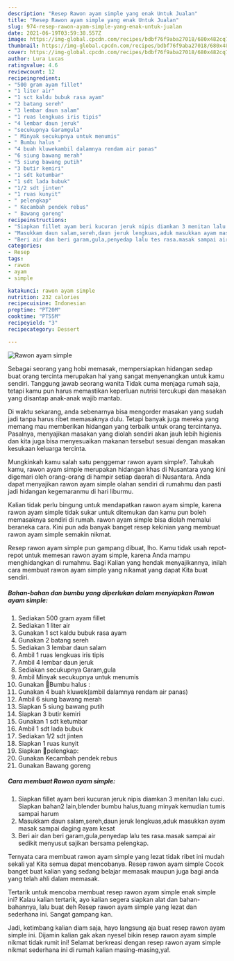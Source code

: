```yaml
---
description: "Resep Rawon ayam simple yang enak Untuk Jualan"
title: "Resep Rawon ayam simple yang enak Untuk Jualan"
slug: 974-resep-rawon-ayam-simple-yang-enak-untuk-jualan
date: 2021-06-19T03:59:38.557Z
image: https://img-global.cpcdn.com/recipes/bdbf76f9aba27018/680x482cq70/rawon-ayam-simple-foto-resep-utama.jpg
thumbnail: https://img-global.cpcdn.com/recipes/bdbf76f9aba27018/680x482cq70/rawon-ayam-simple-foto-resep-utama.jpg
cover: https://img-global.cpcdn.com/recipes/bdbf76f9aba27018/680x482cq70/rawon-ayam-simple-foto-resep-utama.jpg
author: Lura Lucas
ratingvalue: 4.6
reviewcount: 12
recipeingredient:
- "500 gram ayam fillet"
- "1 liter air"
- "1 sct kaldu bubuk rasa ayam"
- "2 batang sereh"
- "3 lembar daun salam"
- "1 ruas lengkuas iris tipis"
- "4 lembar daun jeruk"
- "secukupnya Garamgula"
- " Minyak secukupnya untuk menumis"
- " Bumbu halus "
- "4 buah kluwekambil dalamnya rendam air panas"
- "6 siung bawang merah"
- "5 siung bawang putih"
- "3 butir kemiri"
- "1 sdt ketumbar"
- "1 sdt lada bubuk"
- "1/2 sdt jinten"
- "1 ruas kunyit"
- " pelengkap"
- " Kecambah pendek rebus"
- " Bawang goreng"
recipeinstructions:
- "Siapkan fillet ayam beri kucuran jeruk nipis diamkan 3 menitan lalu cuci. Siapkan bahan2 lain,blender bumbu halus,tuang minyak kemudian tumis sampai harum"
- "Masukkam daun salam,sereh,daun jeruk lengkuas,aduk masukkan ayam masak sampai daging ayam kesat"
- "Beri air dan beri garam,gula,penyedap lalu tes rasa.masak sampai air sedikit menyusut sajikan bersama pelengkap."
categories:
- Resep
tags:
- rawon
- ayam
- simple

katakunci: rawon ayam simple 
nutrition: 232 calories
recipecuisine: Indonesian
preptime: "PT20M"
cooktime: "PT55M"
recipeyield: "3"
recipecategory: Dessert

---
```



![Rawon ayam simple](https://img-global.cpcdn.com/recipes/bdbf76f9aba27018/680x482cq70/rawon-ayam-simple-foto-resep-utama.jpg)

Sebagai seorang yang hobi memasak, mempersiapkan hidangan sedap buat orang tercinta merupakan hal yang sangat menyenangkan untuk kamu sendiri. Tanggung jawab seorang  wanita Tidak cuma menjaga rumah saja, tetapi kamu pun harus memastikan keperluan nutrisi tercukupi dan masakan yang disantap anak-anak wajib mantab.

Di waktu  sekarang, anda sebenarnya bisa mengorder masakan yang sudah jadi tanpa harus ribet memasaknya dulu. Tetapi banyak juga mereka yang memang mau memberikan hidangan yang terbaik untuk orang tercintanya. Pasalnya, menyajikan masakan yang diolah sendiri akan jauh lebih higienis dan kita juga bisa menyesuaikan makanan tersebut sesuai dengan masakan kesukaan keluarga tercinta. 



Mungkinkah kamu salah satu penggemar rawon ayam simple?. Tahukah kamu, rawon ayam simple merupakan hidangan khas di Nusantara yang kini digemari oleh orang-orang di hampir setiap daerah di Nusantara. Anda dapat menyajikan rawon ayam simple olahan sendiri di rumahmu dan pasti jadi hidangan kegemaranmu di hari liburmu.

Kalian tidak perlu bingung untuk mendapatkan rawon ayam simple, karena rawon ayam simple tidak sukar untuk ditemukan dan kamu pun boleh memasaknya sendiri di rumah. rawon ayam simple bisa diolah memalui beraneka cara. Kini pun ada banyak banget resep kekinian yang membuat rawon ayam simple semakin nikmat.

Resep rawon ayam simple pun gampang dibuat, lho. Kamu tidak usah repot-repot untuk memesan rawon ayam simple, karena Anda mampu menghidangkan di rumahmu. Bagi Kalian yang hendak menyajikannya, inilah cara membuat rawon ayam simple yang nikamat yang dapat Kita buat sendiri.

<!--inarticleads1-->

##### Bahan-bahan dan bumbu yang diperlukan dalam menyiapkan Rawon ayam simple:

1. Sediakan 500 gram ayam fillet
1. Sediakan 1 liter air
1. Gunakan 1 sct kaldu bubuk rasa ayam
1. Gunakan 2 batang sereh
1. Sediakan 3 lembar daun salam
1. Ambil 1 ruas lengkuas iris tipis
1. Ambil 4 lembar daun jeruk
1. Sediakan secukupnya Garam,gula
1. Ambil  Minyak secukupnya untuk menumis
1. Gunakan  💜Bumbu halus :
1. Gunakan 4 buah kluwek(ambil dalamnya rendam air panas)
1. Ambil 6 siung bawang merah
1. Siapkan 5 siung bawang putih
1. Siapkan 3 butir kemiri
1. Gunakan 1 sdt ketumbar
1. Ambil 1 sdt lada bubuk
1. Sediakan 1/2 sdt jinten
1. Siapkan 1 ruas kunyit
1. Siapkan  💜pelengkap:
1. Gunakan  Kecambah pendek rebus
1. Gunakan  Bawang goreng




<!--inarticleads2-->

##### Cara membuat Rawon ayam simple:

1. Siapkan fillet ayam beri kucuran jeruk nipis diamkan 3 menitan lalu cuci. Siapkan bahan2 lain,blender bumbu halus,tuang minyak kemudian tumis sampai harum
1. Masukkam daun salam,sereh,daun jeruk lengkuas,aduk masukkan ayam masak sampai daging ayam kesat
1. Beri air dan beri garam,gula,penyedap lalu tes rasa.masak sampai air sedikit menyusut sajikan bersama pelengkap.




Ternyata cara membuat rawon ayam simple yang lezat tidak ribet ini mudah sekali ya! Kita semua dapat mencobanya. Resep rawon ayam simple Cocok banget buat kalian yang sedang belajar memasak maupun juga bagi anda yang telah ahli dalam memasak.

Tertarik untuk mencoba membuat resep rawon ayam simple enak simple ini? Kalau kalian tertarik, ayo kalian segera siapkan alat dan bahan-bahannya, lalu buat deh Resep rawon ayam simple yang lezat dan sederhana ini. Sangat gampang kan. 

Jadi, ketimbang kalian diam saja, hayo langsung aja buat resep rawon ayam simple ini. Dijamin kalian gak akan nyesel bikin resep rawon ayam simple nikmat tidak rumit ini! Selamat berkreasi dengan resep rawon ayam simple nikmat sederhana ini di rumah kalian masing-masing,ya!.

